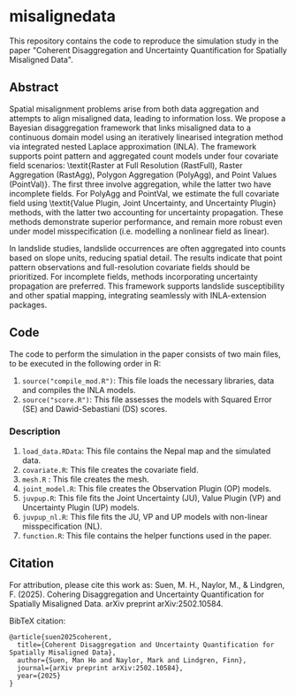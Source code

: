 # misalignedata

This repository contains the code to reproduce the simulation study in the paper "Coherent Disaggregation and Uncertainty Quantification for Spatially Misaligned Data". 

## Abstract
Spatial misalignment problems arise from both data aggregation and attempts to align misaligned data, leading to information loss. We propose a Bayesian disaggregation framework that links misaligned data to a continuous domain model using an iteratively linearised integration method via integrated nested Laplace approximation (INLA). The framework supports point pattern and aggregated count models under four covariate field scenarios: \textit{Raster at Full Resolution (RastFull), Raster Aggregation (RastAgg), Polygon Aggregation (PolyAgg), and Point Values (PointVal)}. The first three involve aggregation, while the latter two have incomplete fields. For PolyAgg and PointVal, we estimate the full covariate field using \textit{Value Plugin, Joint Uncertainty, and Uncertainty Plugin} methods, with the latter two accounting for uncertainty propagation. These methods demonstrate superior performance, and remain more robust even under model misspecification (i.e. modelling a nonlinear field as linear).

In landslide studies, landslide occurrences are often aggregated into counts based on slope units, reducing spatial detail. The results indicate that point pattern observations and full-resolution covariate fields should be prioritized. For incomplete fields, methods incorporating uncertainty propagation are preferred. This framework supports landslide susceptibility and other spatial mapping, integrating seamlessly with INLA-extension packages.

## Code
The code to perform the simulation in the paper consists of two main files, to be executed in the following order in R:

1. `source("compile_mod.R")`: This file loads the necessary libraries, data and compiles the INLA models.
2. `source("score.R")`: This file assesses the models with Squared Error (SE) and Dawid-Sebastiani (DS) scores.

### Description 

1. `load_data.RData`: This file contains the Nepal map and the simulated data.
2. `covariate.R`: This file creates the covariate field.
3. `mesh.R` : This file creates the mesh.
4. `joint_model.R`: This file creates the Observation Plugin (OP) models.
5. `juvpup.R`: This file fits the Joint Uncertainty (JU), Value Plugin (VP) and Uncertainty Plugin (UP) models.
6. `juvpup_nl.R`: This file fits the JU, VP and UP models with non-linear misspecification (NL).
7. `function.R`: This file contains the helper functions used in the paper.

## Citation
For attribution, please cite this work as:
Suen, M. H., Naylor, M., & Lindgren, F. (2025). Cohering Disaggregation and Uncertainty Quantification for Spatially Misaligned Data. arXiv preprint arXiv:2502.10584.

BibTeX citation:
```
@article{suen2025coherent,
  title={Coherent Disaggregation and Uncertainty Quantification for Spatially Misaligned Data},
  author={Suen, Man Ho and Naylor, Mark and Lindgren, Finn},
  journal={arXiv preprint arXiv:2502.10584},
  year={2025}
}
```
